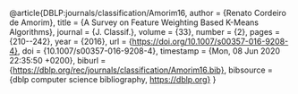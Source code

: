 @article{DBLP:journals/classification/Amorim16,
  author    = {Renato Cordeiro de Amorim},
  title     = {A Survey on Feature Weighting Based K-Means Algorithms},
  journal   = {J. Classif.},
  volume    = {33},
  number    = {2},
  pages     = {210--242},
  year      = {2016},
  url       = {https://doi.org/10.1007/s00357-016-9208-4},
  doi       = {10.1007/s00357-016-9208-4},
  timestamp = {Mon, 08 Jun 2020 22:35:50 +0200},
  biburl    = {https://dblp.org/rec/journals/classification/Amorim16.bib},
  bibsource = {dblp computer science bibliography, https://dblp.org}
}